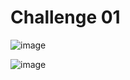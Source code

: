 # Challenge 01

![image](https://github.com/user-attachments/assets/7a637813-49d7-4af9-9b45-415ff3848b66)

![image](https://github.com/user-attachments/assets/01d9dbb6-63a0-4c20-8c63-f645e6906176)



